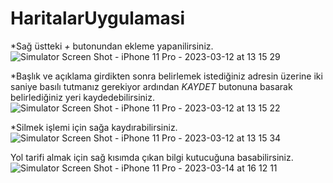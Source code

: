 # HaritalarUygulamasi

*Sağ üstteki *+* butonundan ekleme yapanilirsiniz.
![Simulator Screen Shot - iPhone 11 Pro - 2023-03-12 at 13 15 29](https://user-images.githubusercontent.com/94488767/225010363-9eac37f7-275b-4253-af98-e42cf6da4e24.png)

*Başlık ve açıklama girdikten sonra belirlemek istediğiniz adresin üzerine iki saniye basılı tutmanız gerekiyor ardından *KAYDET* butonuna basarak belirlediğiniz yeri kaydedebilirsiniz.
![Simulator Screen Shot - iPhone 11 Pro - 2023-03-12 at 13 15 22](https://user-images.githubusercontent.com/94488767/225010508-92228ef2-f525-4f87-af34-05ec6eedabbb.png)

*Silmek işlemi için sağa kaydırabilirsiniz.
![Simulator Screen Shot - iPhone 11 Pro - 2023-03-12 at 13 15 34](https://user-images.githubusercontent.com/94488767/225010413-66d69e5e-20a6-4cf7-a78a-f614dcaf7208.png)

Yol tarifi almak için sağ kısımda çıkan bilgi kutucuğuna basabilirsiniz.
![Simulator Screen Shot - iPhone 11 Pro - 2023-03-14 at 16 12 11](https://user-images.githubusercontent.com/94488767/225011511-06457cc2-d6d9-4766-80a6-fe1e2b44b1bc.png)
